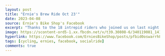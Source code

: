 ```yaml
---
layout: post
title: "Ernie's Brew Ride Oct 23'"
date: 2023-04-08
source: Ernie's Bike Shop's Facebook
excerpt: "Thanks to the 18 intrepid riders who joined us on last night's Brew Tour ride! We got a little wet on the way out, dried out on the way back, and treated ourselves to Paradigm Shift Brewing at the end."
image: https://scontent-ord5-1.xx.fbcdn.net/v/t39.30808-6/340119081_1415976762482188_1390815961956886225_n.jpg?stp=cp6_dst-jpg&_nc_cat=101&ccb=1-7&_nc_sid=3635dc&_nc_ohc=ztpaP5qlw3kAX9feuXM&_nc_ht=scontent-ord5-1.xx&oh=00_AfDAmZ3awjZCDzCq-oFNmmkYdvsXRxr7iys4a0Y6lpIcnA&oe=65718583
hyperlink: https://www.facebook.com/ErniesBikeShop/posts/pfbid0oswarrhFmyTSWF4UbLxH2ERzvf5bKbGTm6KJpVFxP6sr2YQzBKNBPW2PQYRDeVzel
tags: [cycling, ernies, facebook, socialride]
comments: true
---
```

